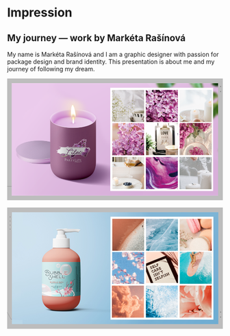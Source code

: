 # Impression

## My journey — work by Markéta Rašínová


My name is Markéta Rašínová and I am a graphic designer with passion for package design and brand identity. This presentation is about me and my journey of following my dream.



![Snímek7](img/Image7.PNG)

![Snímek8](img/Image8.PNG)

